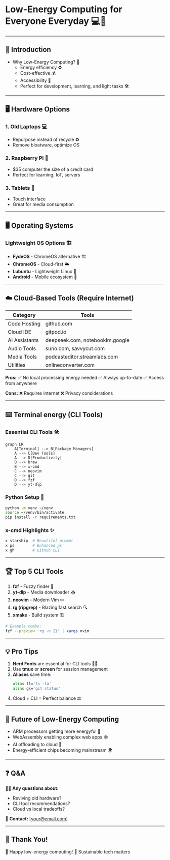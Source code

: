 # Low-Energy Computing for Everyone Everyday 💻🔋

---

## 🏁 Introduction

- Why Low-Energy Computing? 🌱
  - Energy efficiency ♻️
  - Cost-effective 💰
  - Accessibility 👐
  - Perfect for development, learning, and light tasks 🛠️

---

## 🖥️ Hardware Options

### 1. Old Laptops 💻
- Repurpose instead of recycle ♻️
- Remove bloatware, optimize OS

### 2. Raspberry Pi 🍓
- $35 computer the size of a credit card
- Perfect for learning, IoT, servers

### 3. Tablets 📱
- Touch interface
- Great for media consumption

---

## 🖥️ Operating Systems

### Lightweight OS Options 🏗️
- **FydeOS** - ChromeOS alternative 🏗️
- **ChromeOS** - Cloud-first 🌥️
- **Lubuntu** - Lightweight Linux 🐧
- **Android** - Mobile ecosystem 📱

---

## ☁️ Cloud-Based Tools (Require Internet)

| Category        | Tools                          |
|-----------------|--------------------------------|
| Code Hosting    | github.com                     |
| Cloud IDE       | gitpod.io                      |
| AI Assistants   | deepseek.com, notebooklm.google|
| Audio Tools     | suno.com, savvycut.com         |
| Media Tools     | podcasteditor.streamlabs.com   |
| Utilities       | onlineconverter.com            |

**Pros:**
✅ No local processing energy needed
✅ Always up-to-date
✅ Access from anywhere

**Cons:**
❌ Requires internet
❌ Privacy considerations

---

## ⌨️ Terminal energy (CLI Tools)

### Essential CLI Tools 🛠️

```mermaid
graph LR
    A[Terminal] --> B[Package Managers]
    A --> C[Dev Tools]
    A --> D[Productivity]
    B --> brew
    B --> x-cmd
    C --> neovim
    C --> git
    D --> fzf
    D --> yt-dlp
```

### Python Setup 🐍

```bash
python -m venv ~/venv
source ~/venv/bin/activate
pip install -r requirements.txt
```

### x-cmd Highlights ✨

```bash
x starship  # Beautiful prompt
x ps        # Enhanced ps
x gh        # GitHub CLI
```

---

## 🏆 Top 5 CLI Tools

1. **fzf** - Fuzzy finder 🎯
2. **yt-dlp** - Media downloader 📥
3. **neovim** - Modern Vim ✏️
4. **rg (ripgrep)** - Blazing fast search 🔍
5. **xmake** - Build system 🏗️

```bash
# Example combo:
fzf --preview 'rg -n {}' | xargs nvim
```

---

## 💡 Pro Tips

1. **Nerd Fonts** are essential for CLI tools 👨‍💻
2. Use **tmux** or **screen** for session management
3. **Aliases** save time:
   ```bash
   alias ll='ls -la'
   alias gs='git status'
   ```
4. Cloud + CLI = Perfect balance ⚖️

---

## 🔮 Future of Low-Energy Computing

- ARM processors getting more energyful 💪
- WebAssembly enabling complex web apps 🕸️
- AI offloading to cloud 🤖
- Energy-efficient chips becoming mainstream 🌍

---

## ❓ Q&A

🙋‍♂️ **Any questions about:**
- Reviving old hardware?
- CLI tool recommendations?
- Cloud vs local tradeoffs?

📧 **Contact:** [your@email.com]

---

## 🎉 Thank You!

🚀 Happy low-energy computing!
💚 Sustainable tech matters
